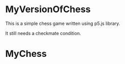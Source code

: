 # MyVersionOfChess
This is a simple chess game written using p5.js library.

It still needs a checkmate condition.
# MyChess
